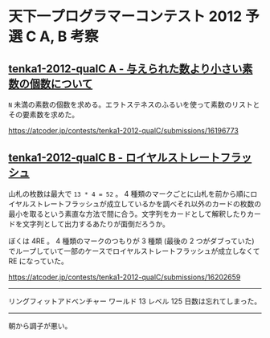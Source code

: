 # 天下一プログラマーコンテスト 2012 予選 C A, B 考察

## [tenka1-2012-qualC A - 与えられた数より小さい素数の個数について](https://atcoder.jp/contests/tenka1-2012-qualC/tasks/tenka1_2012_9)

`N` 未満の素数の個数を求める。エラトステネスのふるいを使って素数のリストとその要素数を求めた。

<https://atcoder.jp/contests/tenka1-2012-qualC/submissions/16196773>

## [tenka1-2012-qualC B - ロイヤルストレートフラッシュ](https://atcoder.jp/contests/tenka1-2012-qualC/tasks/tenka1_2012_10)

山札の枚数は最大で `13 * 4 = 52` 。 4 種類のマークごとに山札を前から順にロイヤルストレートフラッシュが成立しているかを調べそれ以外のカードの枚数の最小を取るという素直な方法で間に合う。文字列をカードとして解釈したりカードを文字列として出力するあたりが面倒だろうか。

ぼくは 4RE 。 4 種類のマークのつもりが 3 種類 (最後の 2 つがダブっていた) でループしていて一部のケースでロイヤルストレートフラッシュが成立しなくて RE になっていた。

<https://atcoder.jp/contests/tenka1-2012-qualC/submissions/16202659>

---

リングフィットアドベンチャー ワールド 13 レベル 125 日数は忘れてしまった。

---

朝から調子が悪い。
